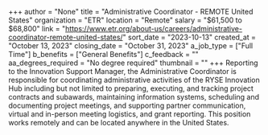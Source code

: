 +++
author = "None"
title = "Administrative Coordinator - REMOTE United States"
organization = "ETR"
location = "Remote"
salary = "$61,500 to $68,800"
link = "https://www.etr.org/about-us/careers/administrative-coordinator-remote-united-states/"
sort_date = "2023-10-13"
created_at = "October 13, 2023"
closing_date = "October 31, 2023"
a_job_type = ["Full Time"]
b_benefits = ["General Benefits"]
c_feedback = ""
aa_degrees_required = "No degree required"
thumbnail = ""
+++
Reporting to the Innovation Support Manager, the Administrative Coordinator is responsible for coordinating administrative activities of the RYSE Innovation Hub including but not limited to preparing, executing, and tracking project contracts and subawards, maintaining information systems, scheduling and documenting project meetings, and supporting partner communication, virtual and in-person meeting logistics, and grant reporting.  This position works remotely and can be located anywhere in the United States. 